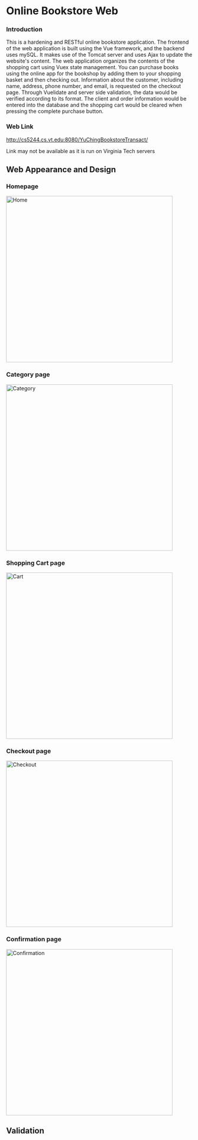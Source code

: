 # Online Bookstore Web
### Introduction
This is a hardening and RESTful online bookstore application. 
The frontend of the web application is built using the Vue framework, and the backend uses mySQL. 
It makes use of the Tomcat server and uses Ajax to update the website's content. 
The web application organizes the contents of the shopping cart using Vuex state management. 
You can purchase books using the online app for the bookshop by adding them to your shopping basket and then checking out. 
Information about the customer, including name, address, phone number, and email, is requested on the checkout page. 
Through Vuelidate and server side validation, the data would be verified according to its format. 
The client and order information would be entered into the database and the shopping cart would be cleared when pressing the complete purchase button.

### Web Link
http://cs5244.cs.vt.edu:8080/YuChingBookstoreTransact/

Link may not be available as it is run on Virginia Tech servers

## Web Appearance and Design
### Homepage
<img width="450" alt="Home" src="https://user-images.githubusercontent.com/39873770/206364480-bb21dfc3-d8bd-4010-a2d0-cd2a88fa1e69.png">

### Category page
<img width="450" alt="Category" src="https://user-images.githubusercontent.com/39873770/206368168-8ea2cd33-dea6-4d46-a3cc-d8335fe89215.png">

### Shopping Cart page
<img width="450" alt="Cart" src="https://user-images.githubusercontent.com/39873770/206369823-5ab5b50d-ad6a-4250-857f-86d3f17f9ae2.png">

### Checkout page
<img width="450" alt="Checkout" src="https://user-images.githubusercontent.com/39873770/206610655-31b58dba-6d73-420c-95d7-f21cdcb73847.png">

### Confirmation page
<img width="450" alt="Confirmation" src="https://user-images.githubusercontent.com/39873770/206614163-a6f4fe8d-606d-4022-8bda-0ad4c0864e19.png">

## Validation

